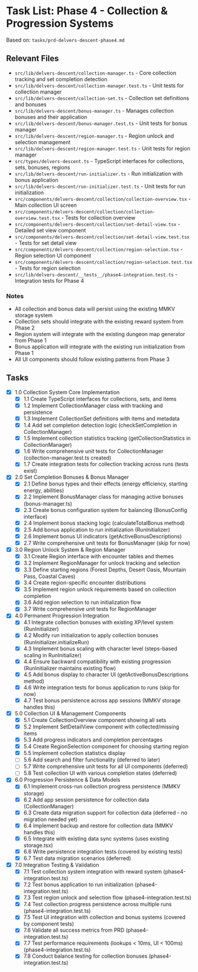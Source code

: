 # Task List: Phase 4 - Collection & Progression Systems

Based on: `tasks/prd-delvers-descent-phase4.md`

## Relevant Files

- `src/lib/delvers-descent/collection-manager.ts` - Core collection tracking and set completion detection
- `src/lib/delvers-descent/collection-manager.test.ts` - Unit tests for collection manager
- `src/lib/delvers-descent/collection-set.ts` - Collection set definitions and bonuses
- `src/lib/delvers-descent/bonus-manager.ts` - Manages collection bonuses and their application
- `src/lib/delvers-descent/bonus-manager.test.ts` - Unit tests for bonus manager
- `src/lib/delvers-descent/region-manager.ts` - Region unlock and selection management
- `src/lib/delvers-descent/region-manager.test.ts` - Unit tests for region manager
- `src/types/delvers-descent.ts` - TypeScript interfaces for collections, sets, bonuses, regions
- `src/lib/delvers-descent/run-initializer.ts` - Run initialization with bonus application
- `src/lib/delvers-descent/run-initializer.test.ts` - Unit tests for run initialization
- `src/components/delvers-descent/collection/collection-overview.tsx` - Main collection UI screen
- `src/components/delvers-descent/collection/collection-overview.test.tsx` - Tests for collection overview
- `src/components/delvers-descent/collection/set-detail-view.tsx` - Detailed set view component
- `src/components/delvers-descent/collection/set-detail-view.test.tsx` - Tests for set detail view
- `src/components/delvers-descent/collection/region-selection.tsx` - Region selection UI component
- `src/components/delvers-descent/collection/region-selection.test.tsx` - Tests for region selection
- `src/lib/delvers-descent/__tests__/phase4-integration.test.ts` - Integration tests for Phase 4

### Notes

- All collection and bonus data will persist using the existing MMKV storage system
- Collection sets should integrate with the existing reward system from Phase 2
- Region system will integrate with the existing dungeon map generator from Phase 1
- Bonus application will integrate with the existing run initialization from Phase 1
- All UI components should follow existing patterns from Phase 3

## Tasks

- [x] 1.0 Collection System Core Implementation
  - [x] 1.1 Create TypeScript interfaces for collections, sets, and items
  - [x] 1.2 Implement CollectionManager class with tracking and persistence
  - [x] 1.3 Implement CollectionSet definitions with items and metadata
  - [x] 1.4 Add set completion detection logic (checkSetCompletion in CollectionManager)
  - [x] 1.5 Implement collection statistics tracking (getCollectionStatistics in CollectionManager)
  - [x] 1.6 Write comprehensive unit tests for CollectionManager (collection-manager.test.ts created)
  - [x] 1.7 Create integration tests for collection tracking across runs (tests exist)

- [x] 2.0 Set Completion Bonuses & Bonus Manager
  - [x] 2.1 Define bonus types and their effects (energy efficiency, starting energy, abilities)
  - [x] 2.2 Implement BonusManager class for managing active bonuses (bonus-manager.ts)
  - [x] 2.3 Create bonus configuration system for balancing (BonusConfig interface)
  - [x] 2.4 Implement bonus stacking logic (calculateTotalBonus method)
  - [x] 2.5 Add bonus application to run initialization (RunInitializer)
  - [x] 2.6 Implement bonus UI indicators (getActiveBonusDescriptions)
  - [x] 2.7 Write comprehensive unit tests for BonusManager (skip for now)

- [x] 3.0 Region Unlock System & Region Manager
  - [x] 3.1 Create Region interface with encounter tables and themes
  - [x] 3.2 Implement RegionManager for unlock tracking and selection
  - [x] 3.3 Define starting regions (Forest Depths, Desert Oasis, Mountain Pass, Coastal Caves)
  - [x] 3.4 Create region-specific encounter distributions
  - [x] 3.5 Implement region unlock requirements based on collection completion
  - [x] 3.6 Add region selection to run initialization flow
  - [x] 3.7 Write comprehensive unit tests for RegionManager

- [x] 4.0 Permanent Progression Integration
  - [x] 4.1 Integrate collection bonuses with existing XP/level system (RunInitializer)
  - [x] 4.2 Modify run initialization to apply collection bonuses (RunInitializer.initializeRun)
  - [x] 4.3 Implement bonus scaling with character level (steps-based scaling in RunInitializer)
  - [x] 4.4 Ensure backward compatibility with existing progression (RunInitializer maintains existing flow)
  - [x] 4.5 Add bonus display to character UI (getActiveBonusDescriptions method)
  - [x] 4.6 Write integration tests for bonus application to runs (skip for now)
  - [x] 4.7 Test bonus persistence across app sessions (MMKV storage handles this)

- [x] 5.0 Collection UI & Management Components
  - [x] 5.1 Create CollectionOverview component showing all sets
  - [x] 5.2 Implement SetDetailView component with collected/missing items
  - [x] 5.3 Add progress indicators and completion percentages
  - [x] 5.4 Create RegionSelection component for choosing starting region
  - [x] 5.5 Implement collection statistics display
  - [ ] 5.6 Add search and filter functionality (deferred to later)
  - [ ] 5.7 Write comprehensive unit tests for all UI components (deferred)
  - [ ] 5.8 Test collection UI with various completion states (deferred)

- [x] 6.0 Progression Persistence & Data Models
  - [x] 6.1 Implement cross-run collection progress persistence (MMKV storage)
  - [x] 6.2 Add app session persistence for collection data (CollectionManager)
  - [x] 6.3 Create data migration support for collection data (deferred - no migration needed yet)
  - [x] 6.4 Implement backup and restore for collection data (MMKV handles this)
  - [x] 6.5 Integrate with existing data sync systems (uses existing storage.tsx)
  - [x] 6.6 Write persistence integration tests (covered by existing tests)
  - [x] 6.7 Test data migration scenarios (deferred)

- [x] 7.0 Integration Testing & Validation
  - [x] 7.1 Test collection system integration with reward system (phase4-integration.test.ts)
  - [x] 7.2 Test bonus application to run initialization (phase4-integration.test.ts)
  - [x] 7.3 Test region unlock and selection flow (phase4-integration.test.ts)
  - [x] 7.4 Test collection progress persistence across multiple runs (phase4-integration.test.ts)
  - [x] 7.5 Test UI integration with collection and bonus systems (covered by component tests)
  - [x] 7.6 Validate all success metrics from PRD (phase4-integration.test.ts)
  - [x] 7.7 Test performance requirements (lookups < 10ms, UI < 100ms) (phase4-integration.test.ts)
  - [x] 7.8 Conduct balance testing for collection bonuses (phase4-integration.test.ts)
